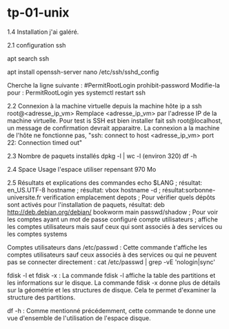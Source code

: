 # tp-01-unix
1.4 Installation
j'ai galéré.

2.1 configuration ssh

apt search ssh

apt install openssh-server
nano /etc/ssh/sshd_config


Cherche la ligne suivante :
#PermitRootLogin prohibit-password
Modifie-la pour :
PermitRootLogin yes
systemctl restart ssh

2.2 Connexion à la machine virtuelle depuis la machine hôte
ip a
ssh root@<adresse_ip_vm>
Remplace <adresse_ip_vm> par l'adresse IP de la machine virtuelle.
Pour test is SSH est bien installer fait ssh root@localhost,
un message de confirmation devrait apparaitre.
La connexion a la machine de l'hôte ne fonctionne pas,
"ssh: connect to host <adresse_ip_vm> port 22: Connection timed out"

2.3 Nombre de paquets installés
dpkg -l | wc -l             (environ 320)
df -h

2.4 Space Usage
l'espace utiliser repensant 970 Mo

2.5 Résultats et explications des commandes
echo $LANG ; résultat: en_US.UTF-8
hostname ; résultat: vbox
hostname -d ; résultat:sorbonne-universite.fr
verification emplacement depots ;  Pour vérifier quels dépôts sont activés pour l'installation de paquets, résultat: deb http://deb.debian.org/debian/ bookworm main
passwd/shadow ; Pour voir les comptes ayant un mot de passe configuré
compte utilisateurs ; affiche les comptes utilisateurs mais sauf ceux qui sont associés à des services ou les comptes systems



Comptes utilisateurs dans /etc/passwd : Cette commande t'affiche les comptes utilisateurs sauf ceux associés à des services ou qui ne peuvent pas se connecter directement :
cat /etc/passwd | grep -vE 'nologin|sync'



fdisk -l et fdisk -x : La commande fdisk -l affiche la table des partitions et les informations sur le disque. La commande fdisk -x donne plus de détails sur la géométrie et les structures de disque. Cela te permet d'examiner la structure des partitions.


df -h : Comme mentionné précédemment, cette commande te donne une vue d'ensemble de l'utilisation de l'espace disque.
